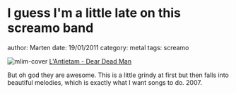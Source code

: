 # I guess I'm a little late on this screamo band
author: Marten
date: 19/01/2011
category: metal
tags: screamo

![mlim-cover](/content/images/Lantietam-Arthur-Carr-2007.jpg)
[L'Antietam - Dear Dead Man](/static/mp3/04-lantietam-dear-dead-man.mp3)


But oh god they are awesome. This is a little grindy at first but then falls into beautiful melodies, which is exactly what I want songs to do. 2007.
